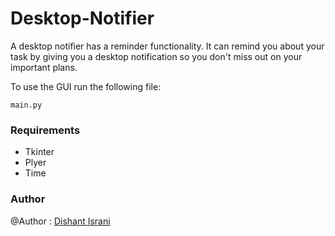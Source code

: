 # Desktop-Notifier

A desktop notifier has a reminder functionality. It can remind you about your task by giving you a desktop notification so you don't miss out on your important plans.

To use the GUI run the following file:
``` 
main.py 
```

### Requirements
* Tkinter
* Plyer
* Time

### Author 
@Author : [Dishant Israni](https://github.com/DishantIsrani)

